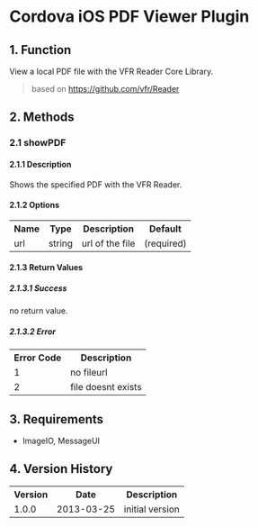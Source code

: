 # Cordova iOS PDF Viewer Plugin #


## 1. Function ##
View a local PDF file with the VFR Reader Core Library.
> based on https://github.com/vfr/Reader


## 2. Methods


### 2.1 showPDF


#### 2.1.1 Description
Shows the specified PDF with the VFR Reader.


#### 2.1.2 Options
<table>
	<tr>
		<th>Name</th>
		<th>Type</th>
		<th>Description</th>
		<th>Default</th>
	</tr>
	<tr>
		<td>url</td>
		<td>string</td>
		<td>url of the file</td>
		<td>(required)</td>
	</tr>
</table>


#### 2.1.3 Return Values


##### 2.1.3.1 Success
no return value.


##### 2.1.3.2 Error
<table>
	<tr>
		<th>Error Code</th>
		<th>Description</th>
	</tr>
	<tr>
		<td>1</td>
		<td>no fileurl</td>
	</tr>
	<tr>
		<td>2</td>
		<td>file doesnt exists</td>
	</tr>
</table>


## 3. Requirements
- ImageIO, MessageUI


## 4. Version History
<table>
	<tr>
		<th>Version</th>
		<th>Date</th>
		<th>Description</th>
	</tr>
	<tr>
		<td>1.0.0</td>
		<td>2013-03-25</td>
		<td>initial version</td>
	</tr>
</table>
